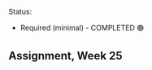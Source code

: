 Status:
- Required (minimal) - COMPLETED 🟢

Assignment, Week 25
----------------------------------------
